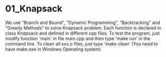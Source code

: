 # 01_Knapsack
We use "Branch and Bound", "Dynamic Programming", "Backtracking" and "Greedy Methods" to solve Knapsack problem.
Each function is declared in class *Knapsack* and defined in different cpp files.
To test the program, just modify function 'main' in file main.cpp and then type 'make run' in the command line.
To clean all xxx.o files, just type 'make clean' (You need to have make.exe in Windows Operating system)



